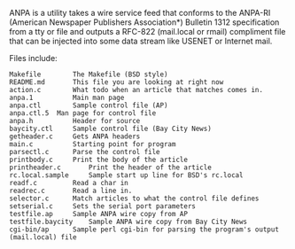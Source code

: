 ANPA is a utility takes a wire service feed that conforms to the ANPA-RI (American Newspaper Publishers Association*) Bulletin 1312 specification from a tty or file and outputs a RFC-822 (mail.local or rmail) compliment file that can be injected into some data stream like USENET or Internet mail.

Files include:

```
Makefile		The Makefile (BSD style)
README.md		This file you are looking at right now
action.c		What todo when an article that matches comes in.
anpa.1			Main man page
anpa.ctl		Sample control file (AP)
anpa.ctl.5	Man page for control file
anpa.h			Header for source
baycity.ctl		Sample control file (Bay City News)
getheader.c		Gets ANPA headers
main.c			Starting point for program
parsectl.c		Parse the control file
printbody.c		Print the body of the article
printheader.c		Print the header of the article
rc.local.sample		Sample start up line for BSD's rc.local
readf.c			Read a char in
readrec.c		Read a line in.
selector.c		Match articles to what the control file defines
setserial.c		Sets the serial port parameters
testfile.ap		Sample ANPA wire copy from AP
testfile.baycity	Sample ANPA wire copy from Bay City News
cgi-bin/ap		Sample perl cgi-bin for parsing the program's output (mail.local) file
```
